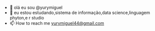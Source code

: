 - 👋 olá eu sou @yurymiguel
- 🌱 eu estou estudando,sistema de informação,data science,linguagem phyton,e r studio
- 📫 How to reach me yurymiguel44@gmail.com

<!---
yurymiguel/yurymiguel is a ✨ special ✨ repository because its `README.md` (this file) appears on your GitHub profile.
You can click the Preview link to take a look at your changes.
--->
